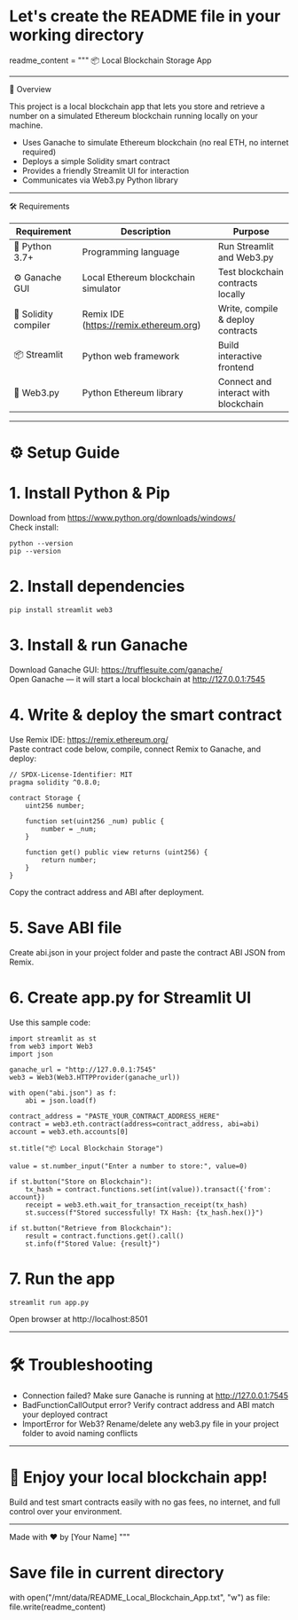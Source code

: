 # Let's create the README file in your working directory

readme_content = """
📦 Local Blockchain Storage App

---

🚀 Overview

This project is a local blockchain app that lets you store and retrieve a number on a simulated Ethereum blockchain running locally on your machine.

- Uses Ganache to simulate Ethereum blockchain (no real ETH, no internet required)
- Deploys a simple Solidity smart contract
- Provides a friendly Streamlit UI for interaction
- Communicates via Web3.py Python library

---

🛠️ Requirements

Requirement          | Description                                  | Purpose
---------------------|----------------------------------------------|----------------------------------------------
🐍 Python 3.7+       | Programming language                          | Run Streamlit and Web3.py
⚙️ Ganache GUI       | Local Ethereum blockchain simulator          | Test blockchain contracts locally
📜 Solidity compiler | Remix IDE (https://remix.ethereum.org)       | Write, compile & deploy contracts
📦 Streamlit         | Python web framework                          | Build interactive frontend
🔗 Web3.py           | Python Ethereum library                       | Connect and interact with blockchain

---

# ⚙️ Setup Guide

# 1. Install Python & Pip

Download from https://www.python.org/downloads/windows/  
Check install:

    python --version
    pip --version

# 2. Install dependencies

    pip install streamlit web3

# 3. Install & run Ganache

Download Ganache GUI: https://trufflesuite.com/ganache/  
Open Ganache — it will start a local blockchain at http://127.0.0.1:7545

# 4. Write & deploy the smart contract

Use Remix IDE: https://remix.ethereum.org/  
Paste contract code below, compile, connect Remix to Ganache, and deploy:

    // SPDX-License-Identifier: MIT
    pragma solidity ^0.8.0;

    contract Storage {
        uint256 number;

        function set(uint256 _num) public {
            number = _num;
        }

        function get() public view returns (uint256) {
            return number;
        }
    }

Copy the contract address and ABI after deployment.

# 5. Save ABI file

Create abi.json in your project folder and paste the contract ABI JSON from Remix.

# 6. Create app.py for Streamlit UI

Use this sample code:

    import streamlit as st
    from web3 import Web3
    import json

    ganache_url = "http://127.0.0.1:7545"
    web3 = Web3(Web3.HTTPProvider(ganache_url))

    with open("abi.json") as f:
        abi = json.load(f)

    contract_address = "PASTE_YOUR_CONTRACT_ADDRESS_HERE"
    contract = web3.eth.contract(address=contract_address, abi=abi)
    account = web3.eth.accounts[0]

    st.title("📦 Local Blockchain Storage")

    value = st.number_input("Enter a number to store:", value=0)

    if st.button("Store on Blockchain"):
        tx_hash = contract.functions.set(int(value)).transact({'from': account})
        receipt = web3.eth.wait_for_transaction_receipt(tx_hash)
        st.success(f"Stored successfully! TX Hash: {tx_hash.hex()}")

    if st.button("Retrieve from Blockchain"):
        result = contract.functions.get().call()
        st.info(f"Stored Value: {result}")

# 7. Run the app

    streamlit run app.py

Open browser at http://localhost:8501

---

# 🛠 Troubleshooting

- Connection failed? Make sure Ganache is running at http://127.0.0.1:7545
- BadFunctionCallOutput error? Verify contract address and ABI match your deployed contract
- ImportError for Web3? Rename/delete any web3.py file in your project folder to avoid naming conflicts

---

# 🎉 Enjoy your local blockchain app!

Build and test smart contracts easily with no gas fees, no internet, and full control over your environment.

---

Made with ❤️ by [Your Name]
"""

# Save file in current directory
with open("/mnt/data/README_Local_Blockchain_App.txt", "w") as file:
    file.write(readme_content)
